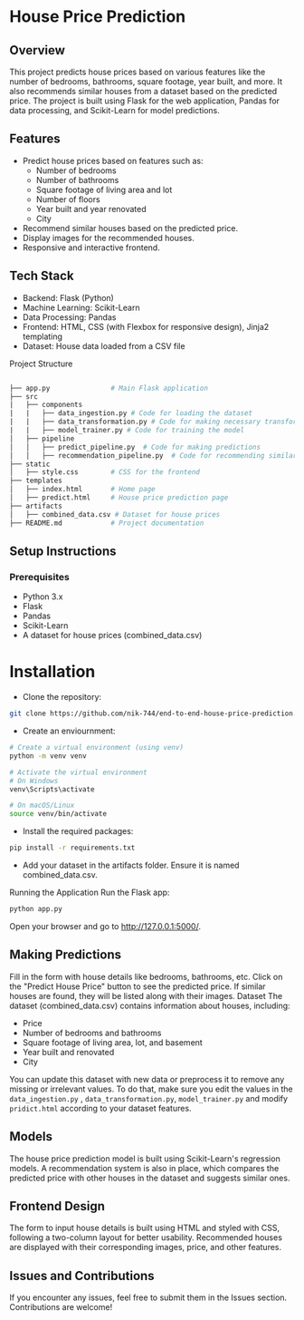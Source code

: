# House Price Prediction
## Overview
This project predicts house prices based on various features like the number of bedrooms, bathrooms, square footage, year built, and more. It also recommends similar houses from a dataset based on the predicted price. The project is built using Flask for the web application, Pandas for data processing, and Scikit-Learn for model predictions.

## Features
- Predict house prices based on features such as:
  - Number of bedrooms
  - Number of bathrooms
  - Square footage of living area and lot
  - Number of floors
  - Year built and year renovated
  - City
- Recommend similar houses based on the predicted price.
- Display images for the recommended houses.
- Responsive and interactive frontend.
## Tech Stack
- Backend: Flask (Python)
- Machine Learning: Scikit-Learn
- Data Processing: Pandas
- Frontend: HTML, CSS (with Flexbox for responsive design), Jinja2 templating
- Dataset: House data loaded from a CSV file

Project Structure

```graphql

├── app.py               # Main Flask application
├── src
|   ├── components
|   |   ├── data_ingestion.py # Code for loading the dataset
|   |   ├── data_transformation.py # Code for making necessary transformations
|   |   ├── model_trainer.py # Code for training the model
│   ├── pipeline
│   │   ├── predict_pipeline.py  # Code for making predictions
│   │   ├── recommendation_pipeline.py  # Code for recommending similar houses
├── static
│   ├── style.css        # CSS for the frontend
├── templates
│   ├── index.html       # Home page
│   ├── predict.html     # House price prediction page
├── artifacts
│   ├── combined_data.csv # Dataset for house prices
├── README.md            # Project documentation
```
## Setup Instructions
### Prerequisites
- Python 3.x
- Flask
- Pandas
- Scikit-Learn
- A dataset for house prices (combined_data.csv)

# Installation
* Clone the repository:

```bash
git clone https://github.com/nik-744/end-to-end-house-price-prediction.git
```
* Create an enviournment:

```bash
# Create a virtual environment (using venv)
python -m venv venv

# Activate the virtual environment
# On Windows
venv\Scripts\activate

# On macOS/Linux
source venv/bin/activate
```
* Install the required packages:

```bash
pip install -r requirements.txt
```
* Add your dataset in the artifacts folder. Ensure it is named combined_data.csv.

Running the Application
Run the Flask app:

```bash
python app.py
```
Open your browser and go to http://127.0.0.1:5000/.

## Making Predictions
Fill in the form with house details like bedrooms, bathrooms, etc.
Click on the "Predict House Price" button to see the predicted price.
If similar houses are found, they will be listed along with their images.
Dataset
The dataset (combined_data.csv) contains information about houses, including:

- Price
- Number of bedrooms and bathrooms
- Square footage of living area, lot, and basement
- Year built and renovated
- City
  
You can update this dataset with new data or preprocess it to remove any missing or irrelevant values.
To do that, make sure you edit the values in the `data_ingestion.py` , `data_transformation.py`, `model_trainer.py` and modify `pridict.html` according to your dataset features.

## Models
The house price prediction model is built using Scikit-Learn's regression models. A recommendation system is also in place, which compares the predicted price with other houses in the dataset and suggests similar ones.

## Frontend Design
The form to input house details is built using HTML and styled with CSS, following a two-column layout for better usability. Recommended houses are displayed with their corresponding images, price, and other features.

## Issues and Contributions
If you encounter any issues, feel free to submit them in the Issues section. Contributions are welcome!
